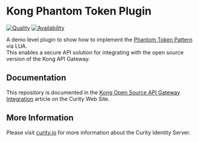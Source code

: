 # Kong Phantom Token Plugin

[![Quality](https://img.shields.io/badge/quality-experiment-red)](https://curity.io/resources/code-examples/status/)
[![Availability](https://img.shields.io/badge/availability-source-blue)](https://curity.io/resources/code-examples/status/)

A demo level plugin to show how to implement the [Phantom Token Pattern](https://curity.io/resources/learn/phantom-token-pattern/) via LUA.\
This enables a secure API solution for integrating with the open source version of the Kong API Gateway.

## Documentation

This repository is documented in the [Kong Open Source API Gateway Integration](https://curity.io/resources/learn/integration-kong-open-source/) article on the Curity Web Site.

## More Information

Please visit [curity.io](https://curity.io/) for more information about the Curity Identity Server.
